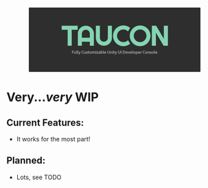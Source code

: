 <p align="center">
  <img width="400" height="auto" src="Assets/Logos/TauCon_Thumbnail.png">
</p>

# Very...*very* WIP

## Current Features:

- It works for the most part!

## Planned:

- Lots, see TODO
